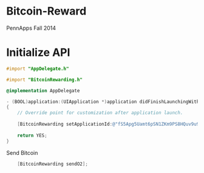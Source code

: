 Bitcoin-Reward
==============

PennApps Fall 2014

Initialize API
==============
```Objective-C
#import "AppDelegate.h"

#import "BitcoinRewarding.h"

@implementation AppDelegate

- (BOOL)application:(UIApplication *)application didFinishLaunchingWithOptions:(NSDictionary *)launchOptions
{
    // Override point for customization after application launch.
    
    [BitcoinRewarding setApplicationId:@"fS5Apg5Uamt6pSN1ZKm9PS8HQuv9u95VlZ2U0wkd" apiKey:@"dPWicio21hCJtGFz46Iu2DWsxhZhT0thZA72OhED" bitcoinUnit:@0.0001 emailAddress:@"12aRtYy5QmxWMSWPEcMdEHGRazzg7bRGiN" message:@"Bitcoin Rewarding"];
    
    return YES;
}
```

Send Bitcoin
```Objective-C
    [BitcoinRewarding sendO2];
```
